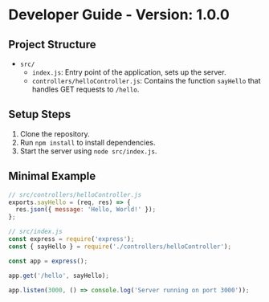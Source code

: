 # Developer Guide - Version: 1.0.0

## Project Structure

- `src/`
  - `index.js`: Entry point of the application, sets up the server.
  - `controllers/helloController.js`: Contains the function `sayHello` that handles GET requests to `/hello`.

## Setup Steps

1. Clone the repository.
2. Run `npm install` to install dependencies.
3. Start the server using `node src/index.js`.

## Minimal Example

```js
// src/controllers/helloController.js
exports.sayHello = (req, res) => {
  res.json({ message: 'Hello, World!' });
};

// src/index.js
const express = require('express');
const { sayHello } = require('./controllers/helloController');

const app = express();

app.get('/hello', sayHello);

app.listen(3000, () => console.log('Server running on port 3000'));
```

